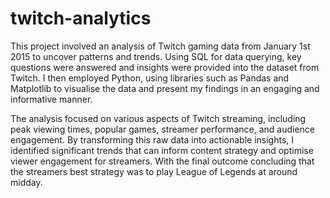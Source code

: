 # twitch-analytics
This project involved an analysis of Twitch gaming data from January 1st 2015 to uncover patterns and trends. Using SQL for data querying, key questions were answered and insights were provided into the dataset from Twitch. I then employed Python, using libraries such as Pandas and Matplotlib to visualise the data and present my findings in an engaging and informative manner.

The analysis focused on various aspects of Twitch streaming, including peak viewing times, popular games, streamer performance, and audience engagement. By transforming this raw data into actionable insights, I identified significant trends that can inform content strategy and optimise viewer engagement for streamers. With the final outcome concluding that the streamers best strategy was to play League of Legends at around midday.
